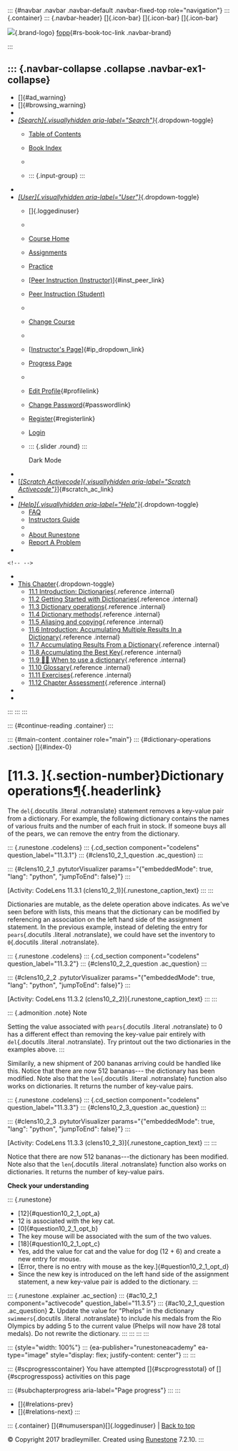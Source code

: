 ::: {#navbar .navbar .navbar-default .navbar-fixed-top role="navigation"}
::: {.container}
::: {.navbar-header}
[]{.icon-bar} []{.icon-bar} []{.icon-bar}

<div>

[![](../_static/img/RAIcon.png)](/runestone/default/user/login){.brand-logo}
[fopp](../index.html){#rs-book-toc-link .navbar-brand}

</div>
:::

::: {.navbar-collapse .collapse .navbar-ex1-collapse}
-   
-   []{#ad_warning}
-   []{#browsing_warning}
-   
-   [*[Search]{.visuallyhidden
    aria-label="Search"}*](#){.dropdown-toggle}
    -   [Table of Contents](../index.html)

    -   [Book Index](../genindex.html)

    -   

    -   ::: {.input-group}
        :::
-   
-   [*[User]{.visuallyhidden aria-label="User"}*](#){.dropdown-toggle}
    -   []{.loggedinuser}

    -   

    -   [Course Home](/ns/course/index)

    -   [Assignments](/assignment/student/chooseAssignment)

    -   [Practice](/runestone/assignments/practice)

    -   [[Peer Instruction
        (Instructor)](/runestone/peer/instructor.html)]{#inst_peer_link}

    -   [Peer Instruction (Student)](/runestone/peer/student.html)

    -   

    -   [Change Course](/runestone/default/courses)

    -   

    -   [[Instructor\'s
        Page](/runestone/admin/index)]{#ip_dropdown_link}

    -   [Progress Page](/runestone/dashboard/studentreport)

    -   

    -   [Edit Profile](/runestone/default/user/profile){#profilelink}

    -   [Change
        Password](/runestone/default/user/change_password){#passwordlink}

    -   [Register](/runestone/default/user/register){#registerlink}

    -   [Login](#)

    -   ::: {.slider .round}
        :::

        Dark Mode
-   
-   [[*[Scratch Activecode]{.visuallyhidden
    aria-label="Scratch Activecode"}*](javascript:runestoneComponents.popupScratchAC())]{#scratch_ac_link}
-   
-   [*[Help]{.visuallyhidden aria-label="Help"}*](#){.dropdown-toggle}
    -   [FAQ](http://runestoneinteractive.org/pages/faq.html)
    -   [Instructors Guide](https://guide.runestone.academy)
    -   
    -   [About Runestone](http://runestoneinteractive.org)
    -   [Report A
        Problem](/runestone/default/reportabug?course=fopp&page=Dictionaryoperations)
-   

```{=html}
<!-- -->
```
-   
-   [This Chapter](../index.html){.dropdown-toggle}
    -   [11.1 Introduction:
        Dictionaries](intro-DictionaryGoals.html){.reference .internal}
    -   [11.2 Getting Started with
        Dictionaries](intro-Dictionaries.html){.reference .internal}
    -   [11.3 Dictionary
        operations](Dictionaryoperations.html){.reference .internal}
    -   [11.4 Dictionary methods](Dictionarymethods.html){.reference
        .internal}
    -   [11.5 Aliasing and copying](Aliasingandcopying.html){.reference
        .internal}
    -   [11.6 Introduction: Accumulating Multiple Results In a
        Dictionary](intro-AccumulatingMultipleResultsInaDictionary.html){.reference
        .internal}
    -   [11.7 Accumulating Results From a
        Dictionary](AccumulatingResultsFromaDictionary.html){.reference
        .internal}
    -   [11.8 Accumulating the Best
        Key](AccumulatingtheBestKey.html){.reference .internal}
    -   [11.9 👩‍💻 When to use a
        dictionary](WPChoosingDictionaries.html){.reference .internal}
    -   [11.10 Glossary](Glossary.html){.reference .internal}
    -   [11.11 Exercises](Exercises.html){.reference .internal}
    -   [11.12 Chapter Assessment](ChapterAssessment.html){.reference
        .internal}
-   
-   
:::
:::
:::

::: {#continue-reading .container}
:::

::: {#main-content .container role="main"}
::: {#dictionary-operations .section}
[]{#index-0}

[11.3. ]{.section-number}Dictionary operations[¶](#dictionary-operations "Permalink to this heading"){.headerlink}
==================================================================================================================

The `del`{.docutils .literal .notranslate} statement removes a key-value
pair from a dictionary. For example, the following dictionary contains
the names of various fruits and the number of each fruit in stock. If
someone buys all of the pears, we can remove the entry from the
dictionary.

::: {.runestone .codelens}
::: {.cd_section component="codelens" question_label="11.3.1"}
::: {#clens10_2_1_question .ac_question}
:::

::: {#clens10_2_1 .pytutorVisualizer params="{\"embeddedMode\": true, \"lang\": \"python\", \"jumpToEnd\": false}"}
:::

[Activity: CodeLens 11.3.1 (clens10\_2\_1)]{.runestone_caption_text}
:::
:::

Dictionaries are mutable, as the delete operation above indicates. As
we've seen before with lists, this means that the dictionary can be
modified by referencing an association on the left hand side of the
assignment statement. In the previous example, instead of deleting the
entry for `pears`{.docutils .literal .notranslate}, we could have set
the inventory to `0`{.docutils .literal .notranslate}.

::: {.runestone .codelens}
::: {.cd_section component="codelens" question_label="11.3.2"}
::: {#clens10_2_2_question .ac_question}
:::

::: {#clens10_2_2 .pytutorVisualizer params="{\"embeddedMode\": true, \"lang\": \"python\", \"jumpToEnd\": false}"}
:::

[Activity: CodeLens 11.3.2 (clens10\_2\_2)]{.runestone_caption_text}
:::
:::

::: {.admonition .note}
Note

Setting the value associated with `pears`{.docutils .literal
.notranslate} to 0 has a different effect than removing the key-value
pair entirely with `del`{.docutils .literal .notranslate}. Try printout
out the two dictionaries in the examples above.
:::

Similarily, a new shipment of 200 bananas arriving could be handled like
this. Notice that there are now 512 bananas--- the dictionary has been
modified. Note also that the `len`{.docutils .literal .notranslate}
function also works on dictionaries. It returns the number of key-value
pairs.

::: {.runestone .codelens}
::: {.cd_section component="codelens" question_label="11.3.3"}
::: {#clens10_2_3_question .ac_question}
:::

::: {#clens10_2_3 .pytutorVisualizer params="{\"embeddedMode\": true, \"lang\": \"python\", \"jumpToEnd\": false}"}
:::

[Activity: CodeLens 11.3.3 (clens10\_2\_3)]{.runestone_caption_text}
:::
:::

Notice that there are now 512 bananas---the dictionary has been
modified. Note also that the `len`{.docutils .literal .notranslate}
function also works on dictionaries. It returns the number of key-value
pairs.

**Check your understanding**

::: {.runestone}
-   [12]{#question10_2_1_opt_a}
-   12 is associated with the key cat.
-   [0]{#question10_2_1_opt_b}
-   The key mouse will be associated with the sum of the two values.
-   [18]{#question10_2_1_opt_c}
-   Yes, add the value for cat and the value for dog (12 + 6) and create
    a new entry for mouse.
-   [Error, there is no entry with mouse as the
    key.]{#question10_2_1_opt_d}
-   Since the new key is introduced on the left hand side of the
    assignment statement, a new key-value pair is added to the
    dictionary.
:::

::: {.runestone .explainer .ac_section}
::: {#ac10_2_1 component="activecode" question_label="11.3.5"}
::: {#ac10_2_1_question .ac_question}
**2.** Update the value for "Phelps" in the dictionary
`swimmers`{.docutils .literal .notranslate} to include his medals from
the Rio Olympics by adding 5 to the current value (Phelps will now have
28 total medals). Do not rewrite the dictionary.
:::
:::
:::
:::

::: {style="width: 100%"}
::: {ea-publisher="runestoneacademy" ea-type="image" style="display: flex; justify-content: center"}
:::
:::

::: {#scprogresscontainer}
You have attempted []{#scprogresstotal} of []{#scprogressposs}
activities on this page

::: {#subchapterprogress aria-label="Page progress"}
:::
:::

-   [[](intro-Dictionaries.html)]{#relations-prev}
-   [[](Dictionarymethods.html)]{#relations-next}
:::

::: {.container}
[]{#numuserspan}[]{.loggedinuser} \| [Back to top](#)

© Copyright 2017 bradleymiller. Created using
[Runestone](http://runestoneinteractive.org/) 7.2.10.
:::
